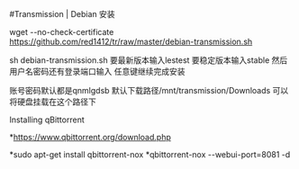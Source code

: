 #Transmission | Debian 安装


wget --no-check-certificate https://github.com/red1412/tr/raw/master/debian-transmission.sh

sh debian-transmission.sh
要最新版本输入lestest
要稳定版本输入stable
然后用户名密码还有登录端口输入
任意键继续完成安装

账号密码默认都是qnmlgdsb
默认下载路径/mnt/transmission/Downloads
可以将硬盘挂载在这个路径下

Installing qBittorrent

*https://www.qbittorrent.org/download.php


*sudo apt-get install qbittorrent-nox
*qbittorrent-nox --webui-port=8081 -d
